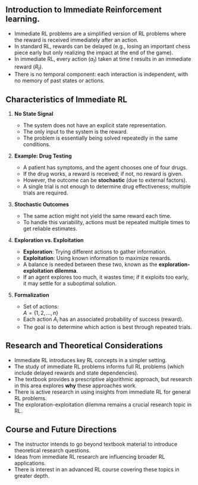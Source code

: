## Introduction to Immediate Reinforcement learning.
- Immediate RL problems are a simplified version of RL problems where the reward is received immediately after an action.
- In standard RL, rewards can be delayed (e.g., losing an important chess piece early but only realizing the impact at the end of the game).
- In immediate RL, every action ($a_t$) taken at time $t$ results in an immediate reward ($R_t$).
- There is no temporal component: each interaction is independent, with no memory of past states or actions.

## Characteristics of Immediate RL
1. **No State Signal**  
   - The system does not have an explicit state representation.
   - The only input to the system is the reward.
   - The problem is essentially being solved repeatedly in the same conditions.

2. **Example: Drug Testing**  
   - A patient has symptoms, and the agent chooses one of four drugs.
   - If the drug works, a reward is received; if not, no reward is given.
   - However, the outcome can be **stochastic** (due to external factors).
   - A single trial is not enough to determine drug effectiveness; multiple trials are required.

3. **Stochastic Outcomes**  
   - The same action might not yield the same reward each time.
   - To handle this variability, actions must be repeated multiple times to get reliable estimates.

4. **Exploration vs. Exploitation**  
   - **Exploration**: Trying different actions to gather information.
   - **Exploitation**: Using known information to maximize rewards.
   - A balance is needed between these two, known as the **exploration-exploitation dilemma**.
   - If an agent explores too much, it wastes time; if it exploits too early, it may settle for a suboptimal solution.

5. **Formalization**  
   - Set of actions:  
     $A = \{1, 2, ..., n\}$
   - Each action $A_i$ has an associated probability of success (reward).  
   - The goal is to determine which action is best through repeated trials.

## Research and Theoretical Considerations
- Immediate RL introduces key RL concepts in a simpler setting.
- The study of immediate RL problems informs full RL problems (which include delayed rewards and state dependencies).
- The textbook provides a prescriptive algorithmic approach, but research in this area explores **why** these approaches work.
- There is active research in using insights from immediate RL for general RL problems.
- The exploration-exploitation dilemma remains a crucial research topic in RL.

## Course and Future Directions
- The instructor intends to go beyond textbook material to introduce theoretical research questions.
- Ideas from immediate RL research are influencing broader RL applications.
- There is interest in an advanced RL course covering these topics in greater depth.

